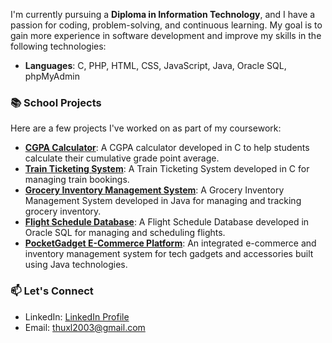 I'm currently pursuing a **Diploma in Information Technology**, and I have a passion for coding, problem-solving, and continuous learning. My goal is to gain more experience in software development and improve my skills in the following technologies:

- **Languages**: C, PHP, HTML, CSS, JavaScript, Java, Oracle SQL, phpMyAdmin

### 📚 School Projects

Here are a few projects I've worked on as part of my coursework:
- **[CGPA Calculator](https://github.com/tbhidkmanlol/cgpa-calculator)**: A CGPA calculator developed in C to help students calculate their cumulative grade point average.
- **[Train Ticketing System](https://github.com/tbhidkmanlol/train-ticketing-system)**: A Train Ticketing System developed in C for managing train bookings.
- **[Grocery Inventory Management System](https://github.com/tbhidkmanlol/grocery-inventory-management-system/)**: A Grocery Inventory Management System developed in Java for managing and tracking grocery inventory.
- **[Flight Schedule Database](https://github.com/tbhidkmanlol/Flight-Schedule)**: A Flight Schedule Database developed in Oracle SQL for managing and scheduling flights.
- **[PocketGadget E-Commerce Platform](https://github.com/tbhidkmanlol/amit3094-assignment)**: An integrated e-commerce and inventory management system for tech gadgets and accessories built using Java technologies.
### 📫 Let's Connect

- LinkedIn: [LinkedIn Profile](https://www.linkedin.com/in/thu-xing-liang-976b09320/)
- Email: thuxl2003@gmail.com

<!---
tbhidkmanlol/tbhidkmanlol is a ✨ special ✨ repository because its `README.md` (this file) appears on your GitHub profile.
You can click the Preview link to take a look at your changes.
--->
